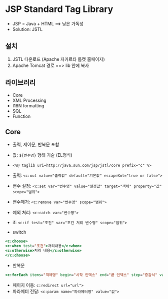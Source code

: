 # JSP Standard Tag Library

* JSP = Java + HTML ==> 낮은 가독성
* Solution: JSTL



## 설치

1. JSTL 다운로드 (Apache 자카르타 톰캣 홈페이지)
2. Apache Tomcat 경로 ==> lib 안에 복사



## 라이브러리

* Core
* XML Processing
* I18N formatting
* SQL
* Function



## Core

* 출력, 제어문, 반복문 포함
* 값: `${변수명}` 형태 기술 (EL형식)



* `<%@ taglib uri=http://java.sun.com/jsp/jstl/core prefix="c" %>`
* 출력: `<c:out value="출력값" default="기본값" escapeXml="true or false">`
* 변수 설정: `<c:set var="변수명" value="설정값" target="객체" property="값" scope="범위">`
* 변수제거: `<c:remove var="변수명" scope="범위">`
* 예외 처리: `<c:catch var="변수명">`
* if: `<c:if test="조건" var="조건 처리 변수명" scope="범위">`
* switch

```jsp
<c:choose>
<c:when test="조건">처리내용</c:when>
<c:otherwise>처리 내용</c:otherwise>
</c:choose>
```

* 반복문

```jsp
<c:forEach items="객체명" begin="시작 인덱스" end="끝 인덱스" step="증감식" var="변수명" varStatus="상태변수">
```

* 페이지 이동: `c:redirect url="url">`
* 파라메터 전달: `<c:param name="파라메터명" value="값">`

